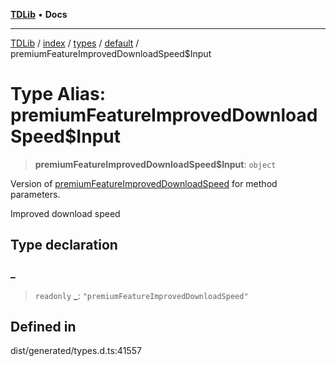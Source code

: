 [**TDLib**](../../../../../../README.md) • **Docs**

***

[TDLib](../../../../../../modules.md) / [index](../../../../../README.md) / [types](../../../README.md) / [default](../README.md) / premiumFeatureImprovedDownloadSpeed$Input

# Type Alias: premiumFeatureImprovedDownloadSpeed$Input

> **premiumFeatureImprovedDownloadSpeed$Input**: `object`

Version of [premiumFeatureImprovedDownloadSpeed](premiumFeatureImprovedDownloadSpeed.md) for method parameters.

Improved download speed

## Type declaration

### \_

> `readonly` **\_**: `"premiumFeatureImprovedDownloadSpeed"`

## Defined in

dist/generated/types.d.ts:41557
